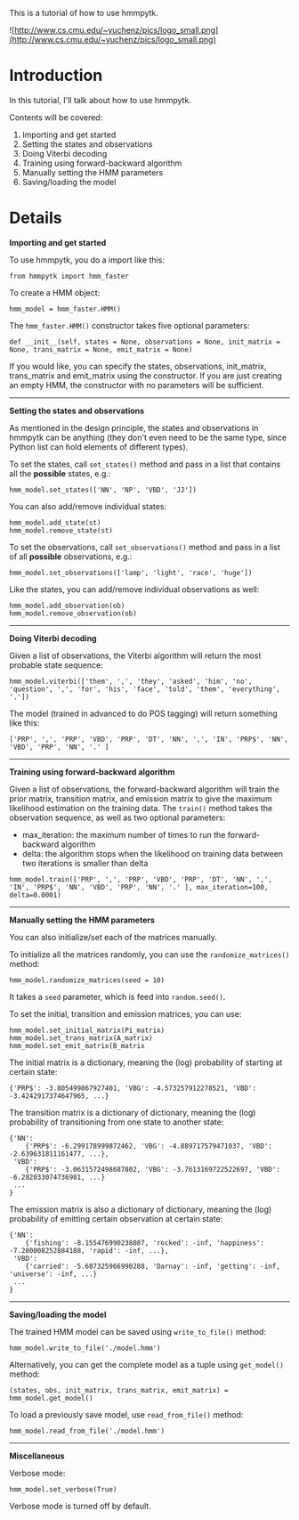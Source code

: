 This is a tutorial of how to use hmmpytk.

![http://www.cs.cmu.edu/~yuchenz/pics/logo_small.png](http://www.cs.cmu.edu/~yuchenz/pics/logo_small.png)

# Introduction #

In this tutorial, I'll talk about how to use hmmpytk.

Contents will be covered:

  1. Importing and get started
  1. Setting the states and observations
  1. Doing Viterbi decoding
  1. Training using forward-backward algorithm
  1. Manually setting the HMM parameters
  1. Saving/loading the model

# Details #

**Importing and get started**

To use hmmpytk, you do a import like this:
```
from hmmpytk import hmm_faster
```

To create a HMM object:
```
hmm_model = hmm_faster.HMM()
```

The `hmm_faster.HMM()` constructor takes five optional parameters:
```
def __init__(self, states = None, observations = None, init_matrix = None, trans_matrix = None, emit_matrix = None)
```

If you would like, you can specify the states, observations, init\_matrix, trans\_matrix and emit\_matrix using the constructor. If you are just creating an empty HMM, the constructor with no parameters will be sufficient.


---


**Setting the states and observations**

As mentioned in the design principle, the states and observations in hmmpytk can be anything (they don't even need to be the same type, since Python list can hold elements of different types).

To set the states, call `set_states()` method and pass in a list that contains all the **possible** states, e.g.:
```
hmm_model.set_states(['NN', 'NP', 'VBD', 'JJ'])
```

You can also add/remove individual states:
```
hmm_model.add_state(st)
hmm_model.remove_state(st)
```

To set the observations, call `set_observations()` method and pass in a list of all **possible** observations, e.g.:
```
hmm_model.set_observations(['lamp', 'light', 'race', 'huge'])
```

Like the states, you can add/remove individual observations as well:
```
hmm_model.add_observation(ob)
hmm_model.remove_observation(ob)
```


---


**Doing Viterbi decoding**

Given a list of observations, the Viterbi algorithm will return the most probable state sequence:
```
hmm_model.viterbi(['them', ',', 'they', 'asked', 'him', 'no', 'question', ',', 'for', 'his', 'face', 'told', 'them', 'everything', '.'])
```

The model (trained in advanced to do POS tagging) will return something like this:
```
['PRP', ',', 'PRP', 'VBD', 'PRP', 'DT', 'NN', ',', 'IN', 'PRP$', 'NN', 'VBD', 'PRP', 'NN', '.' ]
```


---


**Training using forward-backward algorithm**

Given a list of observations, the forward-backward algorithm will train the prior matrix, transition matrix, and emission matrix to give the maximum likelihood estimation on the training data. The `train()` method takes the observation sequence, as well as two optional parameters:

  * max\_iteration: the maximum number of times to run the forward-backward algorithm
  * delta: the algorithm stops when the likelihood on training data between two iterations is smaller than delta

```
hmm_model.train(['PRP', ',', 'PRP', 'VBD', 'PRP', 'DT', 'NN', ',', 'IN', 'PRP$', 'NN', 'VBD', 'PRP', 'NN', '.' ], max_iteration=100, delta=0.0001)
```


---


**Manually setting the HMM parameters**

You can also initialize/set each of the matrices manually.

To initialize all the matrices randomly, you can use the `randomize_matrices()` method:
```
hmm_model.randomize_matrices(seed = 10)
```

It takes a `seed` parameter, which is feed into `random.seed()`.

To set the initial, transition and emission matrices, you can use:
```
hmm_model.set_initial_matrix(Pi_matrix)    
hmm_model.set_trans_matrix(A_matrix)
hmm_model.set_emit_matrix(B_matrix
```

The initial matrix is a dictionary, meaning the (log) probability of starting at certain state:
```
{'PRP$': -3.805499867927401, 'VBG': -4.573257912278521, 'VBD': -3.4242917374647965, ...} 
```

The transition matrix is a dictionary of dictionary, meaning the (log) probability of transitioning from one state to another state:
```
{'NN': 
    {'PRP$': -6.299178999872462, 'VBG': -4.889717579471037, 'VBD': -2.639631811161477, ...}, 
 'VBD': 
    {'PRP$': -3.0631572498687802, 'VBG': -3.7613169722522697, 'VBD': -6.282033074736981, ...} 
 ... 
}

```

The emission matrix is also a dictionary of dictionary, meaning the (log) probability of emitting certain observation at certain state:
```
{'NN': 
    {'fishing': -8.155476990238087, 'rocked': -inf, 'happiness': -7.280008252884188, 'rapid': -inf, ...}, 
 'VBD': 
    {'carried': -5.687325966990288, 'Darnay': -inf, 'getting': -inf, 'universe': -inf, ...} 
 ... 
}

```



---


**Saving/loading the model**

The trained HMM model can be saved using `write_to_file()` method:
```
hmm_model.write_to_file('./model.hmm')
```

Alternatively, you can get the complete model as a tuple using `get_model()` method:
```
(states, obs, init_matrix, trans_matrix, emit_matrix) = hmm_model.get_model()
```

To load a previously save model, use `read_from_file()` method:
```
hmm_model.read_from_file('./model.hmm')
```


---


**Miscellaneous**

Verbose mode:
```
hmm_model.set_verbose(True)
```
Verbose mode is turned off by default.
